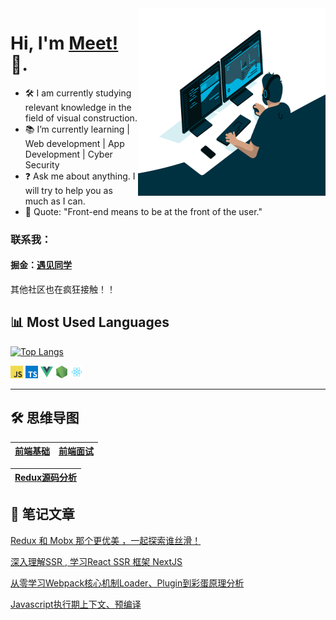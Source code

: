 <img align="right" width="300" height="300" src="https://github.com/Meet-student/Meet-student/blob/master/assets/image/code.gif">


# Hi, I'm [Meet!](https://github.com/Meet-student/Meet-student) 👋.

- :hammer_and_wrench: I am currently studying relevant knowledge in the field of visual construction.
- :books: I’m currently learning | Web development | App Development | Cyber Security
- :question: Ask me about anything. I will try to help you as much as I can.
- :microphone: Quote: "Front-end means to be at the front of the user."


### 联系我：

#### 掘金：[遇见同学](https://juejin.cn/user/3544481220800296)

其他社区也在疯狂接触！！


## 📊 Most Used Languages

[![Top Langs](https://github-readme-stats.vercel.app/api/top-langs/?username=Meet-student&layout=compact&hide_border=true)](https://github.com/Meet-student)

<code><img height="20" src="https://raw.githubusercontent.com/github/explore/80688e429a7d4ef2fca1e82350fe8e3517d3494d/topics/javascript/javascript.png"></code>
<code><img height="20" src="https://raw.githubusercontent.com/github/explore/80688e429a7d4ef2fca1e82350fe8e3517d3494d/topics/typescript/typescript.png"></code>
<code><img height="20" src="https://raw.githubusercontent.com/github/explore/80688e429a7d4ef2fca1e82350fe8e3517d3494d/topics/vue/vue.png"></code>
<code><img height="20" src="https://raw.githubusercontent.com/github/explore/80688e429a7d4ef2fca1e82350fe8e3517d3494d/topics/nodejs/nodejs.png"></code>
<code><img height="20" src="https://raw.githubusercontent.com/github/explore/80688e429a7d4ef2fca1e82350fe8e3517d3494d/topics/react/react.png"></code>

<hr />

## 🛠️ 思维导图

| [前端基础](https://docs.qq.com/mind/DS0t2b0hVT0lEVkR1) | [前端面试](https://docs.qq.com/mind/DS1pTY2ZzT1R4eWhv) | 
| :---: | :---: |

| [Redux源码分析](https://docs.qq.com/mind/DS2hlenVPUldHVGxL)| 
| :---: |

## 📘 笔记文章

[Redux 和 Mobx 那个更优美 ，一起探索谁丝滑！](https://github.com/Meet-student/Meet-student/issues/4)

[深入理解SSR , 学习React SSR 框架 NextJS](https://github.com/Meet-student/Meet-student/issues/3)

[从零学习Webpack核心机制Loader、Plugin到彩蛋原理分析](https://github.com/Meet-student/Meet-student/issues/2)

[Javascript执行期上下文、预编译](https://github.com/Meet-student/Meet-student/issues/1)
